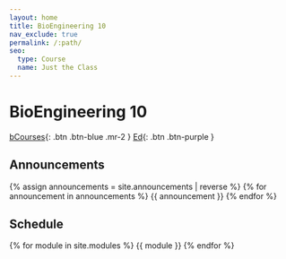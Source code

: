 ```yaml
---
layout: home
title: BioEngineering 10
nav_exclude: true
permalink: /:path/
seo:
  type: Course
  name: Just the Class
---
```


# BioEngineering 10
[bCourses](https://bcourses.berkeley.edu/courses/1526813){: .btn .btn-blue .mr-2 }
[Ed](https://edstem.org/us/courses/41881/discussion/){: .btn .btn-purple }

## Announcements

{% assign announcements = site.announcements | reverse %}
{% for announcement in announcements %}
{{ announcement }}
{% endfor %}

## Schedule

{% for module in site.modules %}
{{ module }}
{% endfor %}


